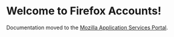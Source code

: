 # Welcome to Firefox Accounts!

Documentation moved to the [Mozilla Application Services Portal](https://mozilla.github.io/application-services/).
